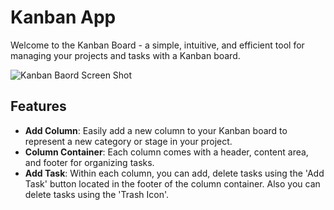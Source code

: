
# Kanban App

Welcome to the Kanban Board  - a simple, intuitive, and efficient tool for managing your projects and tasks with a Kanban board.

![Kanban Baord Screen Shot](https://github.com/dhirendrakumar9032/Kanban_Board/assets/128227632/955672c2-a1e6-42a4-b0f1-8af419ef8e47)


## Features

- **Add Column**: Easily add a new column to your Kanban board to represent a new category or stage in your project.
- **Column Container**: Each column comes with a header, content area, and footer for organizing tasks.
- **Add Task**: Within each column, you can add, delete tasks using the 'Add Task' button located in the footer of the column container. Also you can delete tasks using the 'Trash Icon'.



